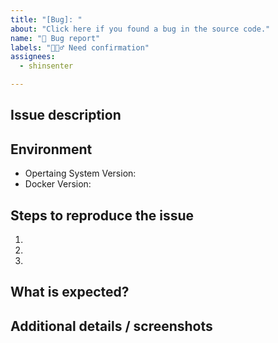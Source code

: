 ```yaml
---
title: "[Bug]: "
about: "Click here if you found a bug in the source code."
name: "🐞 Bug report"
labels: "🕵🏻‍♂️ Need confirmation"
assignees:
  - shinsenter

---
```

<!-- 
================================================
  🔰 Looking for professional support?
  Please contact: admin@appseeds.net
  Guaranteed response times next business day.
================================================
-->

## Issue description
<!-- Replace this comment with a short explanation of what is going on -->

## Environment

- Opertaing System Version:
- Docker Version:

## Steps to reproduce the issue

1.  
2.  
3.  

## What is expected?
<!-- Give us an explanation of what should be happening -->

## Additional details / screenshots
<!-- Screenshots, console output, logs, etc are extremely helpful -->

